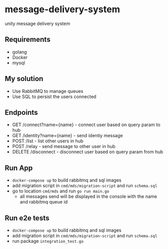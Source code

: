# message-delivery-system
unity message delivery system

## Requirements
- golang
- Docker
- mysql

## My solution
- Use RabbitMQ to manage queues
- Use SQL to persist the users connected

## Endpoints
-  GET /connect?name={name} - connect user based on query param to hub
-  GET /identity?name={name} - send identiy message
-  POST /list - list other users in hub
-  POST /relay - send message to other user in hub
-  DELETE /disconnect - disconnect user based on query param from hub

## Run App
- `docker-compose up` to build rabbitmq and sql images
- add migration script in `cmd/mds/migration-script` and run `schema.sql`
- go to location `cmd/mds` and run `go run main.go`
    - all messages send will be displayed in the console with the name and rabbitmq queue id

## Run e2e tests
- `docker-compose up` to build rabbitmq and sql images
- add migration script in `cmd/mds/migration-script` and run `schema.sql`
- run package `integration_test.go`